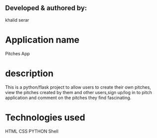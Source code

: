 ## Developed & authored by:
khalid serar
# Application name
Pitches App
# description
This is a python/flask project to allow users to create their own pitches, view the pitches created by them and other users,sign up/log in to pitch application and comment on the pitches they find fascinating.

# Technologies used
HTML
CSS
PYTHON
Shell
